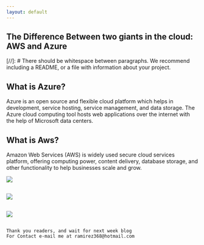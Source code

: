 ```yaml
---
layout: default
---
```



## The Difference Between two giants in the cloud: AWS and Azure [](https://www.youtube.com/watch?v=xCabPpcq8Ac)

[//]: #  There should be whitespace between paragraphs. We recommend including a README, or a file with information about your project.

## What is Azure?
Azure is an open source and flexible cloud platform which helps in development, service hosting, service management, and data storage. The Azure cloud computing tool hosts web applications over the internet with the help of Microsoft data centers.

## What is Aws?
Amazon Web Services (AWS) is widely used secure cloud services platform, offering computing power, content delivery, database storage, and other functionality to help businesses scale and grow.

![](https://www.clariontech.com/hubfs/BlogImage-78.png) 

## 


![ ](https://www.ursalink.com/en/wp-content/uploads/2019/10/5G-IoT.png)

## 


![ ](https://dl.cdn-anritsu.com/images/tm/solutions/mt1000a-05/mt1000a-5g-ecpri-01e.jpg?la=en-us) 

## 


```
Thank you readers, and wait for next week blog
For Contact e-mail me at ramirez368@hotmail.com

```
